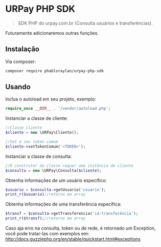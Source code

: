 # URPay PHP SDK
> SDK PHP do urpay.com.br (Consulta usuários e transferências).


Futuramente adicionaremos outras funções.

## Instalação

Via composer:

```sh
composer require phabloraylan/urpay-php-sdk
```

## Usando

Inclua o autoload em seu projeto, exemplo:

```php
require_once __DIR__ . '/vendor/autoload.php';
```

Instanciar a classe  de cliente:

```php
//Classe cliente
$cliente = new \URPay\Cliente();

//Set o seu token comum
$cliente->setTokenComum('<TOKEN>');
```

Instanciar a classe de consulta:

```php
//O construtor da classe requer uma instância de cliente
$consulta = new \URPay\Consulta($cliente);
```

Obtenha informações de um usuário específico:

```php
$usuario = $consulta->getUsuario('usuario'); 
print_r($usuario)//retorno em array
```

Obtenha informações de uma transferência específica:

```php
$transf = $consulta->getTransferencia('id-transferência'); 
print_r($transf);//retorno em array
```

Caso aja erro na consulta, token ou de rede, é retornado um Exception, você pode tratar-las com exemplos em:
<http://docs.guzzlephp.org/en/stable/quickstart.html#exceptions>
